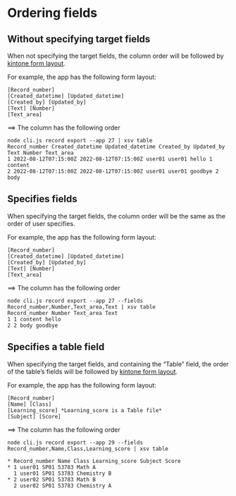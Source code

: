 # Ordering fields

## Without specifying target fields

When not specifying the target fields, the column order will be followed by [kintone form layout](https://kintone.dev/en/docs/kintone/rest-api/apps/get-form-layout/).

For example, the app has the following form layout:

```
[Record_number]
[Created_datetime] [Updated_datetime]
[Created_by] [Updated_by]
[Text] [Number]
[Text_area]
```

==> The column has the following order

```shell
node cli.js record export --app 27 | xsv table
Record_number Created_datetime Updated_datetime Created_by Updated_by Text Number Text_area
1 2022-08-12T07:15:00Z 2022-08-12T07:15:00Z user01 user01 hello 1 content
2 2022-08-12T07:15:00Z 2022-08-12T07:15:00Z user01 user01 goodbye 2 body
```

## Specifies fields

When specifying the target fields, the column order will be the same as the order of user specifies.

For example, the app has the following form layout:

```
[Record_number]
[Created_datetime] [Updated_datetime]
[Created_by] [Updated_by]
[Text] [Number]
[Text_area]
```

==> The column has the following order

```shell
node cli.js record export --app 27 --fields Record_number,Number,Text_area,Text | xsv table
Record_number Number Text_area Text
1 1 content hello
2 2 body goodbye
```

## Specifies a table field

When specifying the target fields, and containing the “Table” field, the order of the table’s fields will be followed by [kintone form layout](https://kintone.dev/en/docs/kintone/rest-api/apps/get-form-layout/).

For example, the app has the following form layout:

```
[Record_number]
[Name] [Class]
[Learning_score] *Learning_score is a Table file*
[Subject] [Score]
```

==> The column has the following order

```shell
node cli.js record export --app 29 --fields Record_number,Name,Class,Learning_score | xsv table

* Record_number Name Class Learning_score Subject Score
* 1 user01 SP01 53783 Math A
  1 user01 SP01 53783 Chemistry B
* 2 user02 SP01 53783 Math B
  2 user02 SP01 53783 Chemistry A
```
